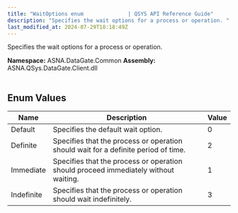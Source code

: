 ```yaml
---
title: "WaitOptions enum              | QSYS API Reference Guide"
description: "Specifies the wait options for a process or operation. "
last_modified_at: 2024-07-29T18:18:49Z
---
```


Specifies the wait options for a process or operation.

**Namespace:** ASNA.DataGate.Common
**Assembly:** ASNA.QSys.DataGate.Client.dll
<br>
<br>

## Enum Values

| Name | Description | Value
| --- | --- | --- 
| Default | Specifies the default wait option. | 0 |
| Definite | Specifies that the process or operation should wait for a definite period of time. | 2 |
| Immediate | Specifies that the process or operation should proceed immediately without waiting. | 1 |
| Indefinite | Specifies that the process or operation should wait indefinitely. | 3 |
